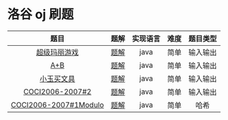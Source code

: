 # 洛谷 oj 刷题

|  题目 | 题解 | 实现语言|难度|题目类型|
| :-----------:| :---------: | :--------: |:--------:|:--------:|
| [超级玛丽游戏](https://www.luogu.org/problemnew/show/P1000)|[题解](https://github.com/kolibreath/oj_practrice/blob/master/luogu/SuperMario.java)|java|简单|输入输出|
|[A+B](https://www.luogu.org/problemnew/show/P1001)|[题解](https://github.com/kolibreath/oj_practrice/blob/master/luogu/APlusB.java)|java|简单|输入输出|
|[小玉买文具](https://www.luogu.org/problemnew/show/P1421)|[题解](https://github.com/kolibreath/oj_practrice/blob/master/luogu/BuyPencil.java)|java|简单|输入输出|
|[COCI2006-2007#2](https://www.luogu.org/problemnew/show/P4413)|[题解](https://github.com/kolibreath/oj_practrice/blob/master/luogu/MeanOfTwo.java)|java|简单|输入输出|
|[COCI2006-2007#1Modulo](https://www.luogu.org/problemnew/show/P4325)|[题解](https://github.com/kolibreath/oj_practrice/blob/master/luogu/Modulo.java)|java|简单|哈希|

